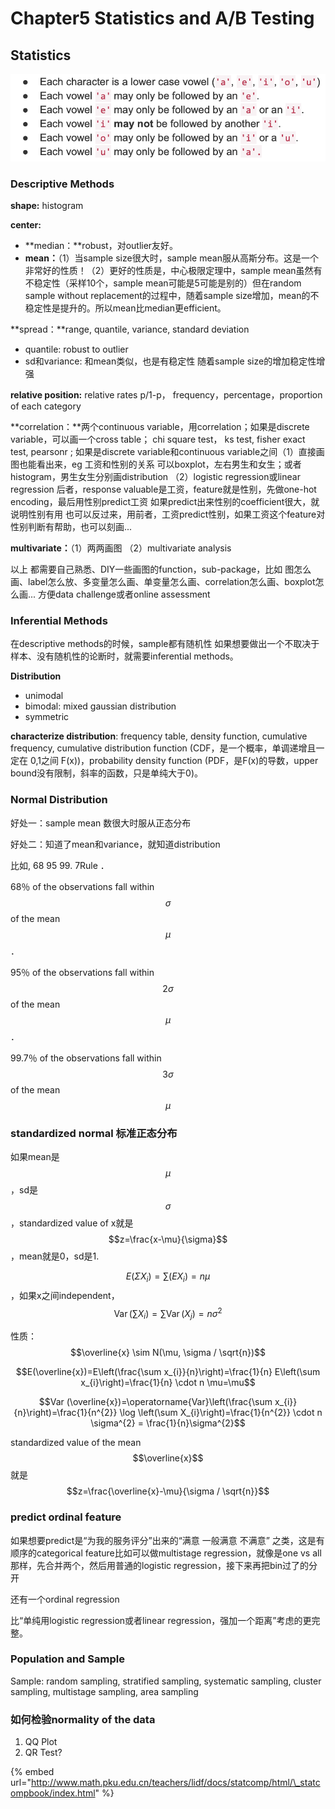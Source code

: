 # Chapter5 Statistics and A/B Testing

## Statistics 

![](../.gitbook/assets/image%20%2824%29.png)

### **Descriptive Methods**

**shape:** histogram

**center:**         

* **median：**robust，对outlier友好。      
* **mean：**（1）当sample size很大时，sample mean服从高斯分布。这是一个非常好的性质！（2）更好的性质是，中心极限定理中，sample mean虽然有不稳定性（采样10个，sample mean可能是5可能是别的）但在random sample without replacement的过程中，随着sample size增加，mean的不稳定性是提升的。所以mean比median更efficient。

**spread：**range, quantile, variance, standard deviation

* quantile: robust to outlier 
* sd和variance: 和mean类似，也是有稳定性 随着sample size的增加稳定性增强

**relative position:** relative rates p/1-p， frequency，percentage，proportion of each category  

**correlation：**两个continuous variable，用correlation；如果是discrete variable，可以画一个cross table； chi square test， ks test, fisher exact test, pearsonr ; 如果是discrete variable和continuous variable之间（1）直接画图也能看出来，eg 工资和性别的关系 可以boxplot，左右男生和女生；或者histogram，男生女生分别画distribution （2）logistic regression或linear regression 后者，response valuable是工资，feature就是性别，先做one-hot encoding，最后用性别predict工资 如果predict出来性别的coefficient很大，就说明性别有用 也可以反过来，用前者，工资predict性别，如果工资这个feature对性别判断有帮助，也可以刻画... 

**multivariate：**（1）两两画图 （2）multivariate analysis 



以上 都需要自己熟悉、DIY一些画图的function，sub-package，比如 图怎么画、label怎么放、多变量怎么画、单变量怎么画、correlation怎么画、boxplot怎么画... 方便data challenge或者online assessment 

### Inferential Methods

在descriptive methods的时候，sample都有随机性 如果想要做出一个不取决于样本、没有随机性的论断时，就需要inferential methods。

**Distribution** 

* unimodal 
* bimodal: mixed gaussian distribution 
* symmetric 

**characterize distribution**: frequency table, density function, cumulative frequency, cumulative distribution function \(CDF，是一个概率，单调递增且一定在 0,1之间 F\(x\)\)，probability density function \(PDF，是F\(x\)的导数，upper bound没有限制，斜率的函数，只是单纯大于0\)。

### Normal Distribution

好处一：sample mean 数很大时服从正态分布

好处二：知道了mean和variance，就知道distribution 

比如, 68    95    99. 7Rule ．

68％ of the observations fall within $$\sigma$$ of the mean $$\mu$$ ．

95％ of the observations fall within  $$2\sigma$$ of the mean $$\mu$$ ．

99.7％ of the observations fall within  $$3\sigma$$ of the mean $$\mu$$ 

### standardized normal 标准正态分布

如果mean是$$\mu$$ ，sd是$$\sigma$$，standardized value of x就是 $$z=\frac{x-\mu}{\sigma}$$ ，mean就是0，sd是1.

 $$E\left(\Sigma X_{i}\right)=\sum\left(E X_{i}\right)=n \mu$$ ，如果x之间independent， $$\operatorname{Var}\left(\sum X_{i}\right)=\sum \operatorname{Var}\left(X_{j}\right)=n \sigma^{2}$$ 

性质： $$\overline{x} \sim N(\mu, \sigma / \sqrt{n})$$ 

$$E(\overline{x})=E\left(\frac{\sum x_{i}}{n}\right)=\frac{1}{n} E\left(\sum x_{i}\right)=\frac{1}{n} \cdot n \mu=\mu$$ 

$$Var (\overline{x})=\operatorname{Var}\left(\frac{\sum x_{i}}{n}\right)=\frac{1}{n^{2}} \log \left(\sum X_{i}\right)=\frac{1}{n^{2}} \cdot n \sigma^{2} = \frac{1}{n}\sigma^{2}$$ 

standardized value of the mean $$\overline{x}$$ 就是 $$z=\frac{\overline{x}-\mu}{\sigma / \sqrt{n}}$$ 

### predict ordinal feature

如果想要predict是“为我的服务评分”出来的“满意 一般满意 不满意” 之类，这是有顺序的categorical feature比如可以做multistage regression，就像是one vs all那样，先合并两个，然后用普通的logistic regression，接下来再把bin过了的分开

还有一个ordinal regression

比“单纯用logistic regression或者linear regression，强加一个距离”考虑的更完整。

### Population and Sample

Sample: random sampling, stratified sampling, systematic sampling, cluster sampling, multistage sampling, area sampling 

### 如何检验normality of the data

1. QQ Plot
2. QR Test?

{% embed url="http://www.math.pku.edu.cn/teachers/lidf/docs/statcomp/html/\_statcompbook/index.html" %}



